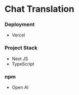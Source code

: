# Chat Translation

### Deployment

- Vercel

### Project Stack

- Next JS
- TypeScript

### npm

- Open AI
